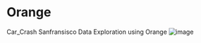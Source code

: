 # Orange
Car_Crash Sanfransisco Data Exploration using Orange
![image](https://user-images.githubusercontent.com/61945844/182646602-9c05d89b-92bc-45de-a254-b60543bac1a7.png)
